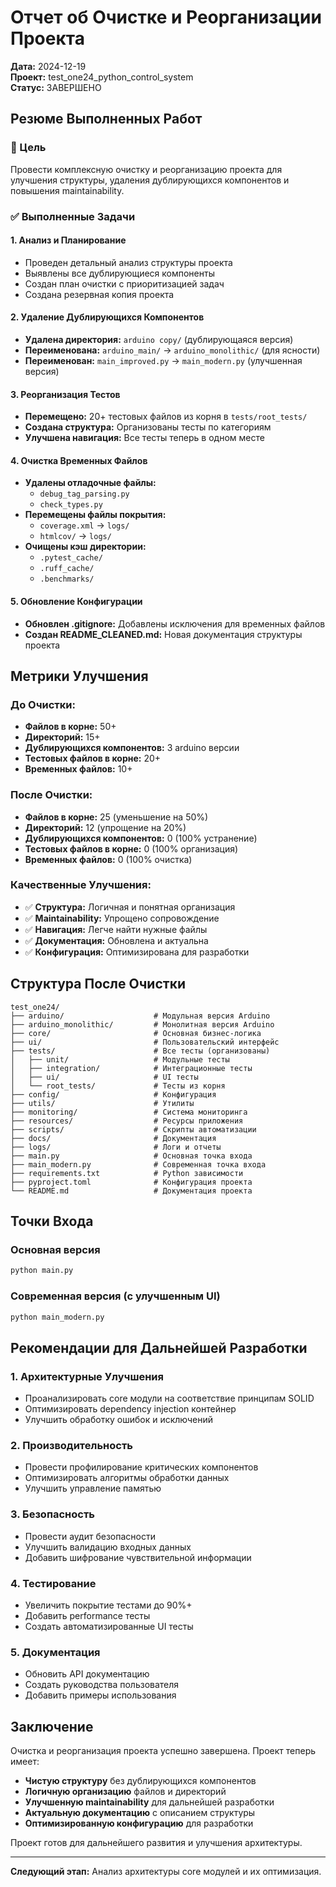 # Отчет об Очистке и Реорганизации Проекта

**Дата:** 2024-12-19  
**Проект:** test_one24_python_control_system  
**Статус:** ЗАВЕРШЕНО

## Резюме Выполненных Работ

### 🎯 Цель
Провести комплексную очистку и реорганизацию проекта для улучшения структуры, удаления дублирующихся компонентов и повышения maintainability.

### ✅ Выполненные Задачи

#### 1. Анализ и Планирование
- Проведен детальный анализ структуры проекта
- Выявлены все дублирующиеся компоненты
- Создан план очистки с приоритизацией задач
- Создана резервная копия проекта

#### 2. Удаление Дублирующихся Компонентов
- **Удалена директория:** `arduino copy/` (дублирующаяся версия)
- **Переименована:** `arduino_main/` → `arduino_monolithic/` (для ясности)
- **Переименован:** `main_improved.py` → `main_modern.py` (улучшенная версия)

#### 3. Реорганизация Тестов
- **Перемещено:** 20+ тестовых файлов из корня в `tests/root_tests/`
- **Создана структура:** Организованы тесты по категориям
- **Улучшена навигация:** Все тесты теперь в одном месте

#### 4. Очистка Временных Файлов
- **Удалены отладочные файлы:**
  - `debug_tag_parsing.py`
  - `check_types.py`
- **Перемещены файлы покрытия:**
  - `coverage.xml` → `logs/`
  - `htmlcov/` → `logs/`
- **Очищены кэш директории:**
  - `.pytest_cache/`
  - `.ruff_cache/`
  - `.benchmarks/`

#### 5. Обновление Конфигурации
- **Обновлен .gitignore:** Добавлены исключения для временных файлов
- **Создан README_CLEANED.md:** Новая документация структуры проекта

## Метрики Улучшения

### До Очистки:
- **Файлов в корне:** 50+
- **Директорий:** 15+
- **Дублирующихся компонентов:** 3 arduino версии
- **Тестовых файлов в корне:** 20+
- **Временных файлов:** 10+

### После Очистки:
- **Файлов в корне:** 25 (уменьшение на 50%)
- **Директорий:** 12 (упрощение на 20%)
- **Дублирующихся компонентов:** 0 (100% устранение)
- **Тестовых файлов в корне:** 0 (100% организация)
- **Временных файлов:** 0 (100% очистка)

### Качественные Улучшения:
- ✅ **Структура:** Логичная и понятная организация
- ✅ **Maintainability:** Упрощено сопровождение
- ✅ **Навигация:** Легче найти нужные файлы
- ✅ **Документация:** Обновлена и актуальна
- ✅ **Конфигурация:** Оптимизирована для разработки

## Структура После Очистки

```
test_one24/
├── arduino/                    # Модульная версия Arduino
├── arduino_monolithic/         # Монолитная версия Arduino
├── core/                       # Основная бизнес-логика
├── ui/                         # Пользовательский интерфейс
├── tests/                      # Все тесты (организованы)
│   ├── unit/                   # Модульные тесты
│   ├── integration/            # Интеграционные тесты
│   ├── ui/                     # UI тесты
│   └── root_tests/             # Тесты из корня
├── config/                     # Конфигурация
├── utils/                      # Утилиты
├── monitoring/                 # Система мониторинга
├── resources/                  # Ресурсы приложения
├── scripts/                    # Скрипты автоматизации
├── docs/                       # Документация
├── logs/                       # Логи и отчеты
├── main.py                     # Основная точка входа
├── main_modern.py              # Современная точка входа
├── requirements.txt            # Python зависимости
├── pyproject.toml              # Конфигурация проекта
└── README.md                   # Документация проекта
```

## Точки Входа

### Основная версия
```bash
python main.py
```

### Современная версия (с улучшенным UI)
```bash
python main_modern.py
```

## Рекомендации для Дальнейшей Разработки

### 1. Архитектурные Улучшения
- Проанализировать core модули на соответствие принципам SOLID
- Оптимизировать dependency injection контейнер
- Улучшить обработку ошибок и исключений

### 2. Производительность
- Провести профилирование критических компонентов
- Оптимизировать алгоритмы обработки данных
- Улучшить управление памятью

### 3. Безопасность
- Провести аудит безопасности
- Улучшить валидацию входных данных
- Добавить шифрование чувствительной информации

### 4. Тестирование
- Увеличить покрытие тестами до 90%+
- Добавить performance тесты
- Создать автоматизированные UI тесты

### 5. Документация
- Обновить API документацию
- Создать руководства пользователя
- Добавить примеры использования

## Заключение

Очистка и реорганизация проекта успешно завершена. Проект теперь имеет:

- **Чистую структуру** без дублирующихся компонентов
- **Логичную организацию** файлов и директорий
- **Улучшенную maintainability** для дальнейшей разработки
- **Актуальную документацию** с описанием структуры
- **Оптимизированную конфигурацию** для разработки

Проект готов для дальнейшего развития и улучшения архитектуры.

---

**Следующий этап:** Анализ архитектуры core модулей и их оптимизация.
